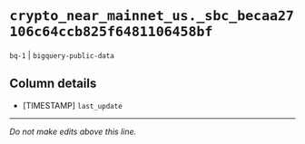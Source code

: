 # `crypto_near_mainnet_us._sbc_becaa27106c64ccb825f6481106458bf`
`bq-1` | `bigquery-public-data`

## Column details
* [TIMESTAMP] `last_update`

-------------------------------------------------------------------------------
*Do not make edits above this line.*
